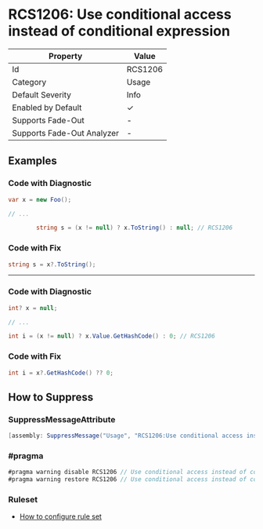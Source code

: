 # RCS1206: Use conditional access instead of conditional expression

| Property                    | Value    |
| --------------------------- | -------- |
| Id                          | RCS1206  |
| Category                    | Usage    |
| Default Severity            | Info     |
| Enabled by Default          | &#x2713; |
| Supports Fade\-Out          | -        |
| Supports Fade\-Out Analyzer | -        |

## Examples

### Code with Diagnostic

```csharp
var x = new Foo();

// ...

        string s = (x != null) ? x.ToString() : null; // RCS1206
```

### Code with Fix

```csharp
string s = x?.ToString();
```

___

### Code with Diagnostic

```csharp
int? x = null;

// ...

int i = (x != null) ? x.Value.GetHashCode() : 0; // RCS1206
```

### Code with Fix

```csharp
int i = x?.GetHashCode() ?? 0;
```

## How to Suppress

### SuppressMessageAttribute

```csharp
[assembly: SuppressMessage("Usage", "RCS1206:Use conditional access instead of conditional expression.", Justification = "<Pending>")]
```

### \#pragma

```csharp
#pragma warning disable RCS1206 // Use conditional access instead of conditional expression.
#pragma warning restore RCS1206 // Use conditional access instead of conditional expression.
```

### Ruleset

* [How to configure rule set](../HowToConfigureAnalyzers.md)
